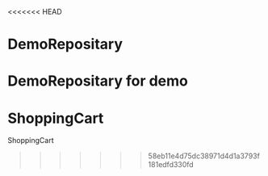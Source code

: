 <<<<<<< HEAD
# DemoRepositary
DemoRepositary for demo
=======
# ShoppingCart
ShoppingCart
>>>>>>> 58eb11e4d75dc38971d4d1a3793f181edfd330fd
